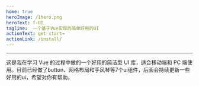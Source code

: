 ```yaml
---
home: true
heroImage: /1hero.png
heroText: f-UI
tagline:  一个基于Vue实现的简单好用的UI                  
actionText: get start→          
actionLink: /install/    
---
```

<hr>
这是我在学习 Vue 的过程中做的一个好用的简洁型 UI 库，适合移动端和 PC 端使用。目前已经做了button、网格布局和手风琴等7个ui组件，后面会持续更新一些好用的ui，希望对你有帮助。 



